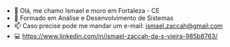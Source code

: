 - 👋 Olá, me chamo Ismael e moro em Fortaleza - CE
- 🌱 Formado em Análise e Desenvolvimento de Sistemas
- 📫 Caso precise pode me mandar um e-mail: ismael.zaccah@gmail.com
- 💻 https://www.linkedin.com/in/ismael-zaccah-da-s-vieira-985b8763/
